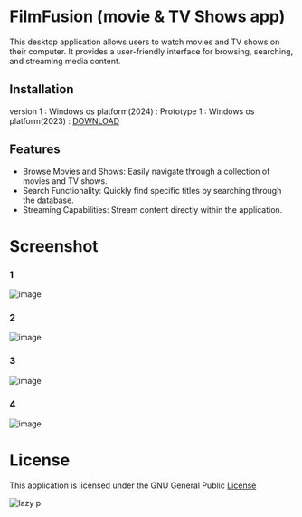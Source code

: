 # FilmFusion (movie & TV Shows app)
This desktop application allows users to watch movies and TV shows on their computer. It provides a user-friendly interface for browsing, searching, and streaming media content.

## Installation
version 1 : Windows os platform(2024)  : 
Prototype 1 : Windows os platform(2023)  : [ DOWNLOAD ](https://github.com/ice-black/move-app/raw/main/APPS/TX%20movies%20(0.0.1).exe)

## Features
- Browse Movies and Shows: Easily navigate through a collection of movies and TV shows.
- Search Functionality: Quickly find specific titles by searching through the database.
- Streaming Capabilities: Stream content directly within the application.

# Screenshot
### 1
![image](https://github.com/ice-black/move-app/assets/55835551/3e898042-1d4b-4e86-89db-06f1cf591d0a)
### 2
![image](https://github.com/ice-black/move-app/assets/55835551/6f2b6ecf-e5b8-45bd-9fb7-6852c0b03ed4)
### 3
![image](https://github.com/ice-black/move-app/assets/55835551/fc8980ff-f943-4a55-b97b-171e951aedda)
### 4
![image](https://github.com/ice-black/move-app/assets/55835551/e614c229-c183-4922-a77b-1fa6a0545d72)

# License

This application is licensed under the GNU General Public  [ License ](https://raw.githubusercontent.com/Hezron26/Auto_git_commit_push/main/LICENSE)


![lazy p](https://user-images.githubusercontent.com/55835551/226184555-72e10ba4-372b-4040-8d6b-cfd2537cc709.jpg)




